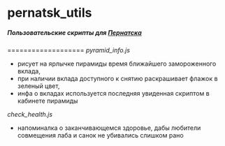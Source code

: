 # pernatsk_utils
##### Пользовательские скрипты для [Пернатска](https://pernatsk.ru/)
===================
*pyramid_info.js*
* рисует на ярлычке пирамиды время ближайшего замороженного вклада,
* при наличии вклада доступного к снятию раскрашивает флажок в зеленый цвет,
* инфа о вкладах используется последняя увиденная скриптом в кабинете пирамиды

*check_health.js*
* напоминалка о заканчивающемся здоровье, дабы любители совмещения лаба и санок не убивались слишком рано
